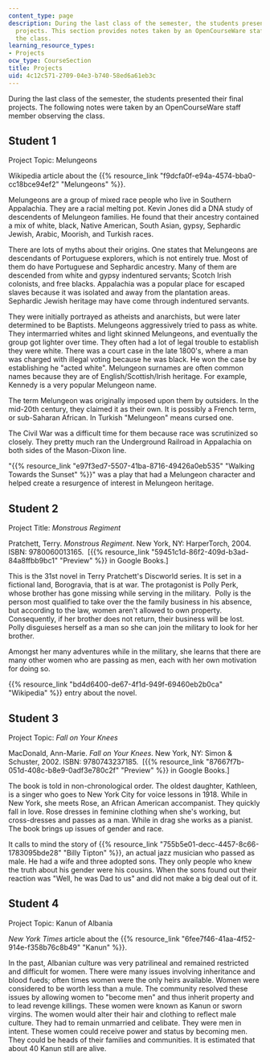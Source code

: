 ```yaml
---
content_type: page
description: During the last class of the semester, the students presented their final
  projects. This section provides notes taken by an OpenCourseWare staff member observing
  the class.
learning_resource_types:
- Projects
ocw_type: CourseSection
title: Projects
uid: 4c12c571-2709-04e3-b740-58ed6a61eb3c
---
```


During the last class of the semester, the students presented their final projects. The following notes were taken by an OpenCourseWare staff member observing the class.

Student 1
---------

Project Topic: Melungeons

Wikipedia article about the {{% resource_link "f9dcfa0f-e94a-4574-bba0-cc18bce94ef2" "Melungeons" %}}.

Melungeons are a group of mixed race people who live in Southern Appalachia. They are a racial melting pot. Kevin Jones did a DNA study of descendents of Melungeon families. He found that their ancestry contained a mix of white, black, Native American, South Asian, gypsy, Sephardic Jewish, Arabic, Moorish, and Turkish races.

There are lots of myths about their origins. One states that Melungeons are descendants of Portuguese explorers, which is not entirely true. Most of them do have Portuguese and Sephardic ancestry. Many of them are descended from white and gypsy indentured servants; Scotch Irish colonists, and free blacks. Appalachia was a popular place for escaped slaves because it was isolated and away from the plantation areas. Sephardic Jewish heritage may have come through indentured servants.

They were initially portrayed as atheists and anarchists, but were later determined to be Baptists. Melungeons aggressively tried to pass as white. They intermarried whites and light skinned Melungeons, and eventually the group got lighter over time. They often had a lot of legal trouble to establish they were white. There was a court case in the late 1800's, where a man was charged with illegal voting because he was black. He won the case by establishing he "acted white". Melungeon surnames are often common names because they are of English/Scottish/Irish heritage. For example, Kennedy is a very popular Melungeon name.

The term Melungeon was originally imposed upon them by outsiders. In the mid-20th century, they claimed it as their own. It is possibly a French term, or sub-Saharan African. In Turkish "Melungeon" means cursed one.

The Civil War was a difficult time for them because race was scrutinized so closely. They pretty much ran the Underground Railroad in Appalachia on both sides of the Mason-Dixon line.

"{{% resource_link "e97f3ed7-5507-41ba-8716-49426a0eb535" "Walking Towards the Sunset" %}}" was a play that had a Melungeon character and helped create a resurgence of interest in Melungeon heritage.

Student 2
---------

Project Title: _Monstrous Regiment_

Pratchett, Terry. _Monstrous Regiment_. New York, NY: HarperTorch, 2004. ISBN: 9780060013165.  \[{{% resource_link "59451c1d-86f2-409d-b3ad-84a8ffbb9bc1" "Preview" %}} in Google Books.\]

This is the 31st novel in Terry Pratchett's Discworld series. It is set in a fictional land, Borogravia, that is at war. The protagonist is Polly Perk, whose brother has gone missing while serving in the military.  Polly is the person most qualified to take over the the family business in his absence, but according to the law, women aren't allowed to own property.  Consequently, if her brother does not return, their business will be lost.  Polly disguieses herself as a man so she can join the military to look for her brother.

Amongst her many adventures while in the military, she learns that there are many other women who are passing as men, each with her own motivation for doing so.

{{% resource_link "bd4d6400-de67-4f1d-949f-69460eb2b0ca" "Wikipedia" %}} entry about the novel.

Student 3
---------

Project Topic: _Fall on Your Knees_

MacDonald, Ann-Marie. _Fall on Your Knees_. New York, NY: Simon & Schuster, 2002. ISBN: 9780743237185.  \[{{% resource_link "87667f7b-051d-408c-b8e9-0adf3e780c2f" "Preview" %}} in Google Books.\]

The book is told in non-chronological order. The oldest daughter, Kathleen, is a singer who goes to New York City for voice lessons in 1918. While in New York, she meets Rose, an African American accompanist. They quickly fall in love. Rose dresses in feminine clothing when she's working, but cross-dresses and passes as a man. While in drag she works as a pianist. The book brings up issues of gender and race.

It calls to mind the story of {{% resource_link "755b5e01-decc-4457-8c66-1783095bde28" "Billy Tipton" %}}, an actual jazz musician who passed as male. He had a wife and three adopted sons. They only people who knew the truth about his gender were his cousins. When the sons found out their reaction was "Well, he was Dad to us" and did not make a big deal out of it.

Student 4
---------

Project Topic: Kanun of Albania

_New York Times_ article about the {{% resource_link "6fee7f46-41aa-4f52-914e-f358b76c8b49" "Kanun" %}}.

In the past, Albanian culture was very patrilineal and remained restricted and difficult for women. There were many issues involving inheritance and blood fueds; often times women were the only heirs available. Women were considered to be worth less than a mule. The community resolved these issues by allowing women to "become men" and thus inherit property and to lead revenge killings. These women were known as Kanun or sworn virgins. The women would alter their hair and clothing to reflect male culture. They had to remain unmarried and celibate. They were men in intent. These women could receive power and status by becoming men. They could be heads of their families and communities. It is estimated that about 40 Kanun still are alive.